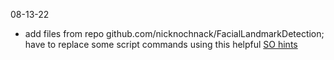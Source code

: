 08-13-22

* add files from repo github.com/nicknochnack/FacialLandmarkDetection; have to replace some script commands using this helpful [SO hints](https://stackoverflow.com/questions/63690654/typeerror-cannot-call-a-class-as-a-function-after-deploying-to-netlify)
